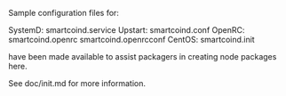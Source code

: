 Sample configuration files for:

SystemD: smartcoind.service
Upstart: smartcoind.conf
OpenRC:  smartcoind.openrc
         smartcoind.openrcconf
CentOS:  smartcoind.init

have been made available to assist packagers in creating node packages here.

See doc/init.md for more information.
